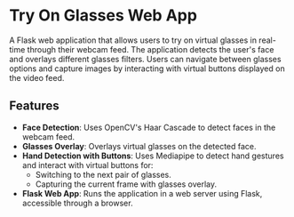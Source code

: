 # Try On Glasses Web App

A Flask web application that allows users to try on virtual glasses in real-time through their webcam feed. The application detects the user's face and overlays different glasses filters. Users can navigate between glasses options and capture images by interacting with virtual buttons displayed on the video feed.

## Features

- **Face Detection**: Uses OpenCV's Haar Cascade to detect faces in the webcam feed.
- **Glasses Overlay**: Overlays virtual glasses on the detected face.
- **Hand Detection with Buttons**: Uses Mediapipe to detect hand gestures and interact with virtual buttons for:
  - Switching to the next pair of glasses.
  - Capturing the current frame with glasses overlay.
- **Flask Web App**: Runs the application in a web server using Flask, accessible through a browser.

